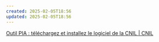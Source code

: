 ```yaml
---
created: 2025-02-05T18:56
updated: 2025-02-05T18:56
---
```

[Outil PIA : téléchargez et installez le logiciel de la CNIL | CNIL](https://www.cnil.fr/fr/outil-pia-telechargez-et-installez-le-logiciel-de-la-cnil)